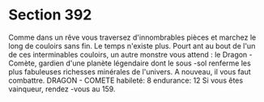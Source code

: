 # Section 392

Comme dans un rêve vous traversez d'innombrables pièces et
marchez le long de couloirs sans fin. Le temps n'existe plus.
Pourt ant au bout de l'un de ces interminables couloirs, un autre
monstre vous  attend : le Dragon -Comète, gardien d'une planète
légendaire dont le sous -sol renferme les plus fabuleuses richesses
minérales de l'univers. A nouveau, il vous faut combattre.
DRAGON - COMETE  habileté:  8 endurance:  12
Si vous êtes vainqueur, rendez -vous au 159.